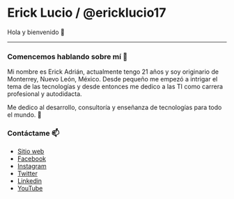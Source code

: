 # Erick Lucio / @ericklucio17 

Hola y bienvenido 👋

---

### Comencemos hablando sobre mí 💬 

Mi nombre es Erick Adrián, actualmente tengo 21 años y soy originario de Monterrey, Nuevo León, México. Desde pequeño me empezó a intrigar el tema de las tecnologías 
y desde entonces me dedico a las TI como carrera profesional y autodidacta.

Me dedico al desarrollo, consultoría y enseñanza de tecnologías para todo el mundo. 🤘

### Contáctame 📫

* [Sitio web](https://www.ericklucio.me/)
* [Facebook](https://www.facebook.com/ericklucio17/)
* [Instagram](https://www.instagram.com/ericklucio17/)
* [Twitter](https://twitter.com/ericklucio177/)
* [Linkedin](https://www.linkedin.com/in/ericklucio17/)
* [YouTube](https://www.youtube.com/channel/UCsWWqV8-tXCaAn6d_dy71Kg/)
